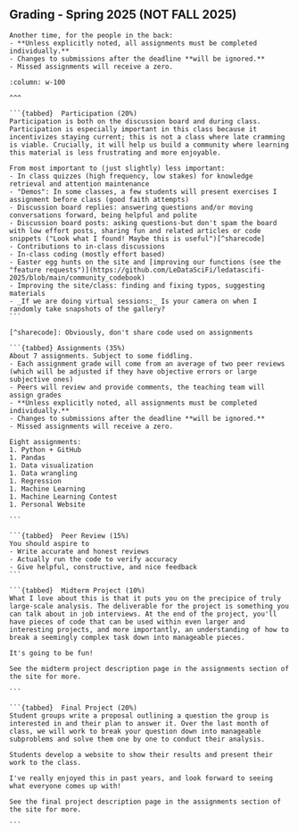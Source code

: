 ## Grading - Spring 2025 (NOT FALL 2025)

```{warning}
Another time, for the people in the back:
- **Unless explicitly noted, all assignments must be completed individually.** 
- Changes to submissions after the deadline **will be ignored.**
- Missed assignments will receive a zero. 
```

````{panels}
:column: w-100 

^^^

```{tabbed}  Participation (20%)
Participation is both on the discussion board and during class. Participation is especially important in this class because it incentivizes staying current; this is not a class where late cramming is viable. Crucially, it will help us build a community where learning this material is less frustrating and more enjoyable.

From most important to (just slightly) less important:
- In class quizzes (high frequency, low stakes) for knowledge retrieval and attention maintenance
- "Demos": In some classes, a few students will present exercises I assignment before class (good faith attempts)
- Discussion board replies: answering questions and/or moving conversations forward, being helpful and polite
- Discussion board posts: asking questions-but don't spam the board with low effort posts, sharing fun and related articles or code snippets ("Look what I found! Maybe this is useful")[^sharecode]
- Contributions to in-class discussions 
- In-class coding (mostly effort based)
- Easter egg hunts on the site and [improving our functions (see the "feature requests")](https://github.com/LeDataSciFi/ledatascifi-2025/blob/main/community_codebook)
- Improving the site/class: finding and fixing typos, suggesting materials
- _If we are doing virtual sessions:_ Is your camera on when I randomly take snapshots of the gallery? 
```

[^sharecode]: Obviously, don't share code used on assignments

```{tabbed} Assignments (35%)
About 7 assignments. Subject to some fiddling. 
- Each assignment grade will come from an average of two peer reviews (which will be adjusted if they have objective errors or large subjective ones)
- Peers will review and provide comments, the teaching team will assign grades
- **Unless explicitly noted, all assignments must be completed individually.**
- Changes to submissions after the deadline **will be ignored.**
- Missed assignments will receive a zero. 

Eight assignments:
1. Python + GitHub
1. Pandas
1. Data visualization
1. Data wrangling
1. Regression
1. Machine Learning
1. Machine Learning Contest
1. Personal Website

```

```{tabbed}  Peer Review (15%)
You should aspire to 
- Write accurate and honest reviews
- Actually run the code to verify accuracy
- Give helpful, constructive, and nice feedback
```

```{tabbed}  Midterm Project (10%)
What I love about this is that it puts you on the precipice of truly large-scale analysis. The deliverable for the project is something you can talk about in job interviews. At the end of the project, you'll have pieces of code that can be used within even larger and interesting projects, and more importantly, an understanding of how to break a seemingly complex task down into manageable pieces. 

It's going to be fun! 

See the midterm project description page in the assignments section of the site for more. 

```

```{tabbed}  Final Project (20%)
Student groups write a proposal outlining a question the group is interested in and their plan to answer it. Over the last month of class, we will work to break your question down into manageable subproblems and solve them one by one to conduct their analysis. 

Students develop a website to show their results and present their work to the class. 

I've really enjoyed this in past years, and look forward to seeing what everyone comes up with! 

See the final project description page in the assignments section of the site for more. 

```
````




